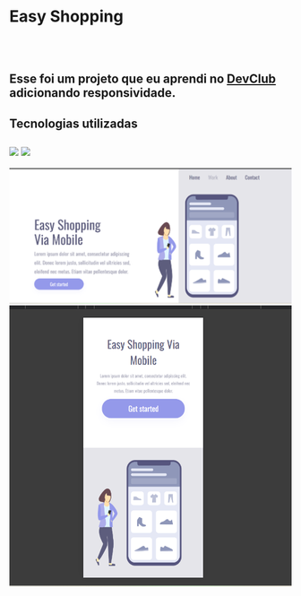 <h1>Easy Shopping</h1>
<br>
<br>
<h2>Esse foi um projeto que eu aprendi no <a href=https://rodolfomori.com.br/devclub" >DevClub</a> adicionando responsividade.
<br>
  
</h2>
<h2>Tecnologias utilizadas
<br>
<br>
  <img src="https://img.shields.io/badge/HTML5-E34F26?style=for-the-badge&logo=html5&logoColor=white"/>
 <img src="https://img.shields.io/badge/CSS3-1572B6?style=for-the-badge&logo=css3&logoColor=white"/>  
</h2>

<img src="https://github.com/Gabriela-Lopes26/easy-shopping/blob/master/img/desktop.png?raw=true"/>
<br>
<img src="https://github.com/Gabriela-Lopes26/easy-shopping/blob/master/img/mobile.png?raw=true"/>
